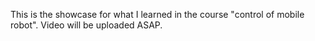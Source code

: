 This is the showcase for what I learned in the course "control of mobile robot". Video will be uploaded ASAP.
